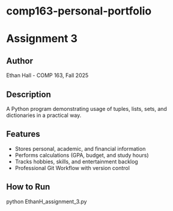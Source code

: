 # comp163-personal-portfolio
# Assignment 3
## Author
Ethan Hall - COMP 163, Fall 2025
## Description
A Python program demonstrating usage of tuples, lists, sets, and dictionaries in a practical way.
## Features
- Stores personal, academic, and financial information
- Performs calculations (GPA, budget, and study hours)
- Tracks hobbies, skills, and entertainment backlog
- Professional Git Workflow with version control
## How to Run
python EthanH_assignment_3.py
